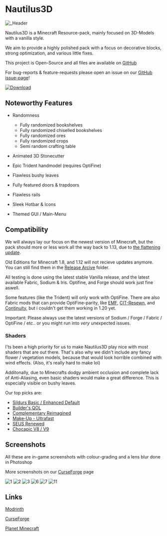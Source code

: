 # Nautilus3D

![_Header](https://github.com/FabianMPunkt/Nautilus3D/assets/78741736/7238597a-9e82-41b8-8bff-b380079e60fb)

Nautilus3D is a Minecraft Resource-pack, mainly focused on 3D-Models with a vanilla style.

We aim to provide a highly polished pack with a focus on decorative blocks, strong optimization, and various little fixes.

This project is Open-Source and all files are available on [GitHub](https://github.com/FabianMPunkt/Nautilus3D)

For bug-reports & feature-requests please open an issue on our [GitHub issue-page](https://github.com/FabianMPunkt/Nautilus3D/issues/new/choose "GitHub issue-page")!

[![Download](https://raw.githubusercontent.com/Prospector/badges/master/modrinth-badge-72h-padded.png)](https://modrinth.com/resourcepack/nautilus3d/version/V1.9)

## Noteworthy Features

- Randomness
  - Fully randomized bookshelves
  - Fully randomized chiselled bookshelves
  - Fully randomized ores
  - Fully randomized crops
  - Semi random crafting table

- Animated 3D Stonecutter
- Epic Trident handmodel (requires OptiFine)
- Flawless bushy leaves
- Fully featured doors & trapdoors
- Flawless rails
- Sleek Hotbar & Icons
- Themed GUI / Main-Menu


## Compatibility
We will always lay our focus on the newest version of Minecraft, but the pack should more or less work all the way back to 1.13, due to [the flattening update](https://minecraft.fandom.com/wiki/Java_Edition_1.13/Flattening).

Old Editions for Minecraft 1.8, and 1.12 will not recieve updates anymore. You can still find them in the [Release Arcive](https://github.com/FabianMPunkt/Nautilus3D/tree/main/Release%20Archive) folder.

All testing is done using the latest stable Vanilla release, and the latest available Fabric, Sodium & Iris. Optifine, and Forge should work just fine aswell.

Some features (like the Trident) will only work with OptiFine.
There are also Fabric mods that can provide OptiFine-parity, like [EMF](https://modrinth.com/mod/entity-model-features), [CIT-Resewn](https://modrinth.com/mod/cit-resewn), and [Continuity](https://modrinth.com/mod/continuity), but i couldn't get them working in 1.20 yet.

Important: Please always use the latest versions of Sodium / Forge / Fabric / OptiFine / etc.. or you might run into _very_ unexpected issues.

### Shaders
I'ts been a high priority for us to make Nautilus3D play nice with most shaders that are out there. That's also why we didn't include any fancy flower / vegetation models, because that would look horrible combined with wind effects. (Also, it's really hard to make lol)

Additonally, due to Minecrafts dodgy ambient occlusion and complete lack of Anti-Aliasing, even basic shaders would make a great difference.
This is especially visible on bushy leaves.

Our top picks are:
- [Sildurs Basic / Enhanced Default](https://sildurs-shaders.github.io/downloads/)
- [Builder's QOL](https://modrinth.com/shader/builders-qol-shaders)
- [Complementary Reimagined](https://modrinth.com/shader/complementary-reimagined)
- [Make-Up - Ultrafast](https://modrinth.com/shader/makeup-ultra-fast-shaders)
- [SEUS Renewed](https://www.sonicether.com/seus/)
- [Chocapic V8 / V9](https://www.curseforge.com/minecraft/customization/chocapic13-shaders)

## Screenshots
All these are in-game screenshots with colour-grading and a lens blur done in Photoshop

More screenshots on our [CurseForge](https://www.curseforge.com/minecraft/texture-packs/nautilus3d/screenshots) page


![1](https://github.com/FabianMPunkt/Nautilus3D/assets/78741736/ba7a2bac-2549-4f5b-acb2-112adf866904)
![2](https://github.com/FabianMPunkt/Nautilus3D/assets/78741736/662395c3-8cdf-43a7-9183-9147a42421fe)
![3](https://github.com/FabianMPunkt/Nautilus3D/assets/78741736/903c916a-2436-45fb-9cf2-57ad7617a5ba)
![6](https://github.com/FabianMPunkt/Nautilus3D/assets/78741736/a4142740-16af-4c30-9056-272f9882688f)
![7](https://github.com/FabianMPunkt/Nautilus3D/assets/78741736/a8a023fa-8c14-4d19-a26e-4deaafdb68c9)
![11](https://github.com/FabianMPunkt/Nautilus3D/assets/78741736/77418bc7-e789-40ba-8669-66e94e595eda)



## Links

[Modrinth](https://modrinth.com/resourcepack/nautilus3d)

[CurseForge](https://www.curseforge.com/minecraft/texture-packs/nautilus3d)

[Planet Minecraft](https://www.planetminecraft.com/texture-pack/nautilus-pack-3d/)


